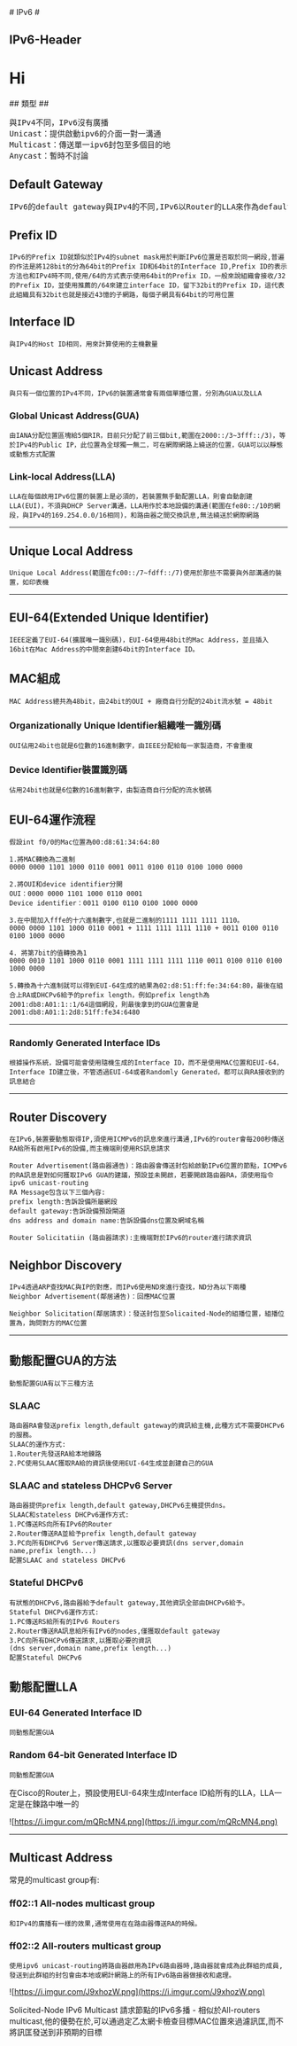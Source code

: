 <link rel="stylesheet" href="css/ipv6.css">
# IPv6 #

## IPv6-Header ##

<h1 =test>Hi</h1>
## 類型 ##

<pre>
與IPv4不同，IPv6沒有廣播
Unicast：提供啟動ipv6的介面一對一溝通
Multicast：傳送單一ipv6封包至多個目的地
Anycast：暫時不討論
</pre>
## Default Gateway ##
<pre>IPv6的default gateway與IPv4的不同,IPv6以Router的LLA來作為default gateway</pre>
    
## Prefix ID ##
    
    IPv6的Prefix ID就類似於IPv4的subnet mask用於判斷IPv6位置是否取於同一網段,普遍的作法是將128bit的分為64bit的Prefix ID和64bit的Interface ID,Prefix ID的表示方法也和IPv4時不同,使用/64的方式表示使用64bit的Prefix ID，一般來說組織會接收/32的Prefix ID，並使用推薦的/64來建立interface ID，留下32bit的Prefix ID，這代表此組織具有32bit也就是接近43憶的子網路，每個子網具有64bit的可用位置
        
    
## Interface ID ##
    
    與IPv4的Host ID相同，用來計算使用的主機數量
    
## Unicast Address ##
    
    與只有一個位置的IPv4不同，IPv6的裝置通常會有兩個單播位置，分別為GUA以及LLA

### Global Unicast Address(GUA) ###
    
    由IANA分配位置區塊給5個RIR，目前只分配了前三個bit,範圍在2000::/3~3fff::/3)，等於IPv4的Public IP，此位置為全球獨一無二，可在網際網路上繞送的位置，GUA可以以靜態或動態方式配置
    
### Link-local Address(LLA) ###
    LLA在每個啟用IPv6位置的裝置上是必須的，若裝置無手動配置LLA，則會自動創建LLA(EUI)，不須與DHCP Server溝通，LLA用作於本地設備的溝通(範圍在fe80::/10的網段，與IPv4的169.254.0.0/16相同)，和路由器之間交換訊息,無法繞送於網際網路

--- 

## Unique Local Address ##
    
    Unique Local Address(範圍在fc00::/7~fdff::/7)使用於那些不需要與外部溝通的裝置，如印表機

---

## EUI-64(Extended Unique Identifier) ##
    
    IEEE定義了EUI-64(擴展唯一識別碼)，EUI-64使用48bit的Mac Address，並且插入16bit在Mac Address的中間來創建64bit的Interface ID。
    
## MAC組成 ##

    MAC Address總共為48bit，由24bit的OUI + 廠商自行分配的24bit流水號 = 48bit

### Organizationally Unique Identifier組織唯一識別碼 ###
    
    OUI佔用24bit也就是6位數的16進制數字，由IEEE分配給每一家製造商，不會重複
    
### Device Identifier裝置識別碼 ###

    佔用24bit也就是6位數的16進制數字，由製造商自行分配的流水號碼
    
## EUI-64運作流程 ##
    
    假設int f0/0的Mac位置為00:d8:61:34:64:80

    1.將MAC轉換為二進制
    0000 0000 1101 1000 0110 0001 0011 0100 0110 0100 1000 0000

    2.將OUI和device identifier分開
    OUI：0000 0000 1101 1000 0110 0001
    Device identifier：0011 0100 0110 0100 1000 0000
    
    3.在中間加入fffe的十六進制數字,也就是二進制的1111 1111 1111 1110。
    0000 0000 1101 1000 0110 0001 + 1111 1111 1111 1110 + 0011 0100 0110 0100 1000 0000

    4. 將第7bit的值轉換為1
    0000 0010 1101 1000 0110 0001 1111 1111 1111 1110 0011 0100 0110 0100 1000 0000
    
    5.轉換為十六進制就可以得到EUI-64生成的結果為02:d8:51:ff:fe:34:64:80，最後在組合上RA或DHCPv6給予的prefix length，例如prefix length為2001:db8:A01:1::1/64這個網段，則最後拿到的GUA位置會是2001:db8:A01:1:2d8:51ff:fe34:6480
    
---

### Randomly Generated Interface IDs ###

    根據操作系統，設備可能會使用隨機生成的Interface ID，而不是使用MAC位置和EUI-64，Interface ID建立後，不管透過EUI-64或者Randomly Generated，都可以與RA接收到的訊息結合

---

## Router Discovery ##

    在IPv6,裝置要動態取得IP,須使用ICMPv6的訊息來進行溝通,IPv6的router會每200秒傳送RA給所有啟用IPv6的設備,而主機端則使用RS訊息請求

    Router Advertisement(路由器通告)：路由器會傳送封包給啟動IPv6位置的節點，ICMPv6的RA訊息是對如何獲取IPv6 GUA的建議，預設並未開啟，若要開啟路由器RA，須使用指令ipv6 unicast-routing
    RA Message包含以下三個內容:
    prefix length:告訴設備所屬網段
    default gateway:告訴設備預設閘道
    dns address and domain name:告訴設備dns位置及網域名稱
        
    Router Solicitatiin (路由器請求):主機端對於IPv6的router進行請求資訊

## Neighbor Discovery ##

    IPv4透過ARP查找MAC與IP的對應，而IPv6使用ND來進行查找，ND分為以下兩種
    Neighbor Advertisement(鄰居通告)：回應MAC位置 

    Neighbor Solicitation(鄰居請求)：發送封包至Solicaited-Node的組播位置，組播位置為，詢問對方的MAC位置

---

## 動態配置GUA的方法 ###
    動態配置GUA有以下三種方法
### SLAAC ###
    路由器RA會發送prefix length,default gateway的資訊給主機,此種方式不需要DHCPv6的服務。
    SLAAC的運作方式:
    1.Router先發送RA給本地鍊路
    2.PC使用SLAAC獲取RA給的資訊後使用EUI-64生成並創建自己的GUA

### SLAAC and stateless DHCPv6 Server ###
    路由器提供prefix length,default gateway,DHCPv6主機提供dns。
    SLAAC和stateless DHCPv6運作方式:
    1.PC傳送RS向所有IPv6的Router
    2.Router傳送RA並給予prefix length,default gateway
    3.PC向所有DHCPv6 Server傳送請求,以獲取必要資訊(dns server,domain name,prefix length...)
    配置SLAAC and stateless DHCPv6


### Stateful DHCPv6 ###
    有狀態的DHCPv6,路由器給予default gateway,其他資訊全部由DHCPv6給予。
    Stateful DHCPv6運作方式:
    1.PC傳送RS給所有的IPv6 Routers
    2.Router傳送RA訊息給所有IPv6的nodes,僅獲取default gateway
    3.PC向所有DHCPv6傳送請求,以獲取必要的資訊
    (dns server,domain name,prefix length...)
    配置Stateful DHCPv6

## 動態配置LLA ##

### EUI-64 Generated Interface ID ###
    同動態配置GUA

### Random 64-bit Generated Interface ID ###
    同動態配置GUA

在Cisco的Router上，預設使用EUI-64來生成Interface ID給所有的LLA，LLA一定是在鍊路中唯一的

![https://i.imgur.com/mQRcMN4.png](https://i.imgur.com/mQRcMN4.png)

---

## Multicast Address

常見的multicast group有:
### ff02::1 All-nodes multicast group ###
    和IPv4的廣播有一樣的效果,通常使用在在路由器傳送RA的時候。

### ff02::2 All-routers multicast group ###
    使用ipv6 unicast-routing將路由器啟用為IPv6路由器時,路由器就會成為此群組的成員,發送到此群組的封包會由本地或網計網路上的所有IPv6路由器做接收和處理。

![https://i.imgur.com/J9xhozW.png](https://i.imgur.com/J9xhozW.png)

Solicited-Node IPv6 Multicast 請求節點的IPv6多播 - 相似於All-routers multicast,他的優勢在於,可以通過定乙太網卡檢查目標MAC位置來過濾訊匡,而不將訊匡發送到非預期的目標